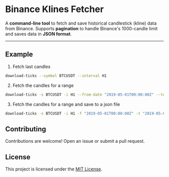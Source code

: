 # Binance Klines Fetcher

A **command-line tool** to fetch and save historical candlestick (kline) data from Binance.
Supports **pagination** to handle Binance's 1000-candle limit and saves data in **JSON format**.

---

## **Example**

1. Fetch last candles

```bash
download-ticks --symbol BTCUSDT --interval H1
```

2. Fetch the candles for a range

```bash
download-ticks -s BTCUSDT -i H1 --from-date "2019-05-01T00:00:00Z" --to-date "2019-05-02T00:00:00Z"
```

3. Fetch the candles for a range and save to a json file

```bash
download-ticks -s BTCUSDT -i H1 -f "2019-05-01T00:00:00Z" -t "2019-05-02T00:00:00Z" --output-file output.json
```

## **Contributing**

Contributions are welcome! Open an issue or submit a pull request.

## License

This project is licensed under the [MIT License](./LICENSE).